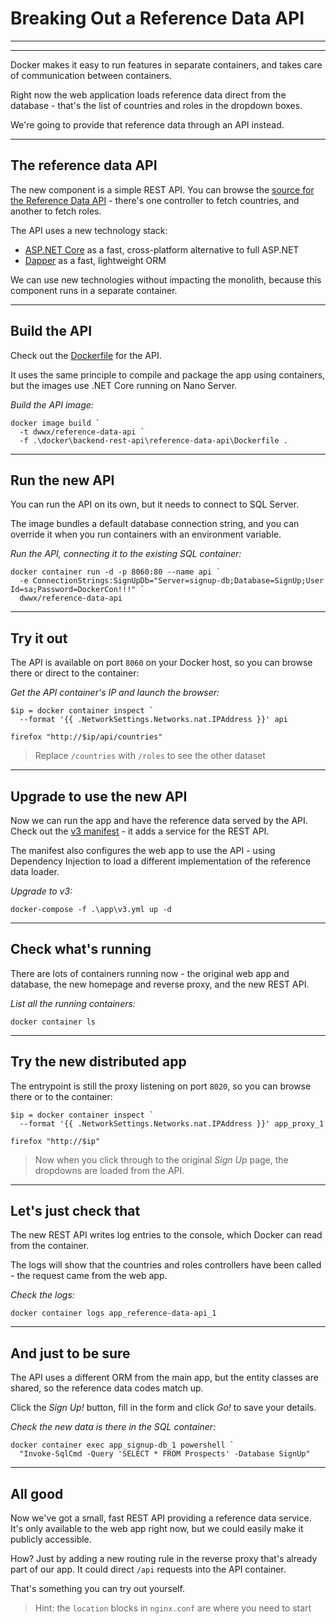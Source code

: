 ﻿# Breaking Out a Reference Data API

---

<section data-background-image="/img/backend/Slide1.png">

---

Docker makes it easy to run features in separate containers, and takes care of communication between containers.

Right now the web application loads reference data direct from the database - that's the list of countries and roles in the dropdown boxes.

We're going to provide that reference data through an API instead.

---

## The reference data API

The new component is a simple REST API. You can browse the [source for the Reference Data API](https://github.com/sixeyed/docker-windows-workshop/blob/master/src/SignUp.Api.ReferenceData) - there's one controller to fetch countries, and another to fetch roles.

The API uses a new technology stack:

- [ASP.NET Core](https://docs.microsoft.com/en-us/aspnet/core/?view=aspnetcore-2.1) as a fast, cross-platform alternative to full ASP.NET
- [Dapper](https://github.com/StackExchange/Dapper) as a fast, lightweight ORM

We can use new technologies without impacting the monolith, because this component runs in a separate container.

---

## Build the API

Check out the [Dockerfile](https://github.com/sixeyed/docker-windows-workshop/blob/master/docker/backend-rest-api/reference-data-api/Dockerfile) for the API. 

It uses the same principle to compile and package the app using containers, but the images use .NET Core running on Nano Server. 

_Build the API image:_

```
docker image build `
  -t dwwx/reference-data-api `
  -f .\docker\backend-rest-api\reference-data-api\Dockerfile .
```

---

## Run the new API

You can run the API on its own, but it needs to connect to SQL Server. 

The image bundles a default database connection string, and you can override it when you run containers with an environment variable.

_Run the API, connecting it to the existing SQL container:_

```
docker container run -d -p 8060:80 --name api `
  -e ConnectionStrings:SignUpDb="Server=signup-db;Database=SignUp;User Id=sa;Password=DockerCon!!!" `
  dwwx/reference-data-api
```

---

## Try it out

The API is available on port `8060` on your Docker host, so you can browse there or direct to the container:

_Get the API container's IP and launch the browser:_

```
$ip = docker container inspect `
  --format '{{ .NetworkSettings.Networks.nat.IPAddress }}' api

firefox "http://$ip/api/countries"
```

> Replace `/countries` with `/roles` to see the other dataset

---

## Upgrade to use the new API

Now we can run the app and have the reference data served by the API. Check out the [v3 manifest](https://github.com/sixeyed/docker-windows-workshop/blob/master/app/v3.yml) - it adds a service for the REST API.

The manifest also configures the web app to use the API - using Dependency Injection to load a different implementation of the reference data loader.

_Upgrade to v3:_

```
docker-compose -f .\app\v3.yml up -d
```

---

## Check what's running

There are lots of containers running now - the original web app and database, the new homepage and reverse proxy, and the new REST API.

_List all the running containers:_

```
docker container ls
```

---

## Try the new distributed app

The entrypoint is still the proxy listening on port `8020`, so you can browse there or to the container:

```
$ip = docker container inspect `
  --format '{{ .NetworkSettings.Networks.nat.IPAddress }}' app_proxy_1

firefox "http://$ip"
```

> Now when you click through to the original _Sign Up_ page, the dropdowns are loaded from the API.

---

## Let's just check that

The new REST API writes log entries to the console, which Docker can read from the container. 

The logs will show that the countries and roles controllers have been called - the request came from the web app.

_Check the logs:_

```
docker container logs app_reference-data-api_1
```

---

## And just to be sure

The API uses a different ORM from the main app, but the entity classes are shared, so the reference data codes match up.

Click the _Sign Up!_ button, fill in the form and click _Go!_ to save your details.

_Check the new data is there in the SQL container:_

```
docker container exec app_signup-db_1 powershell `
  "Invoke-SqlCmd -Query 'SELECT * FROM Prospects' -Database SignUp"
```

---

## All good

Now we've got a small, fast REST API providing a reference data service. It's only available to the web app right now, but we could easily make it publicly accessible.

How? Just by adding a new routing rule in the reverse proxy that's already part of our app. It could direct `/api` requests into the API container.

That's something you can try out yourself.

> Hint: the `location` blocks in `nginx.conf` are where you need to start
